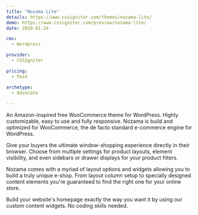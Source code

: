 ```yaml
---
title: "Nozama Lite"
details: https://www.cssigniter.com/themes/nozama-lite/
demo: https://www.cssigniter.com/preview/nozama-lite/
date: 2020-01-24

cms: 
  - Wordpress

provider: 
  - CSSIgniter

pricing:
  - Paid

archetype:
  - Advocate
  
---
```


An Amazon-inspired free WooCommerce theme for WordPress. Highly customizable, easy to use and fully responsive. Nozama is build and optimized for WooCommerce, the de facto standard e-commerce engine for WordPress.

Give your buyers the ultimate window-shopping experience directly in their browser. Choose from multiple settings for product layouts, element visibility, and even sidebars or drawer displays for your product filters.

Nozama comes with a myriad of layout options and widgets allowing you to build a truly unique e-shop. From layout column setup to specially designed content elements you're guaranteed to find the right one for your online store.

Build your website's homepage exactly the way you want it by using our custom content widgets. No coding skills needed.